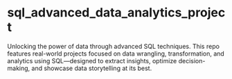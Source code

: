 # sql_advanced_data_analytics_project


Unlocking the power of data through advanced SQL techniques. This repo features real-world projects focused on data wrangling, transformation, and analytics using SQL—designed to extract insights, optimize decision-making, and showcase data storytelling at its best.
